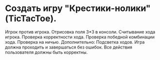 # Создать игру "Крестики-нолики" (TicTacToe).
Игрок против игрока.
Отрисовка поля 3*3 в консоли.
Считывание хода игрока.
Проверка корректности хода.
Проверка победной комбинации хода.
Проверка на ничью.
Дополнительно:
Подсветка ходов.
Игра должна проходить и завершаться без ошибок. Все действия пользователя должны быть корректны.